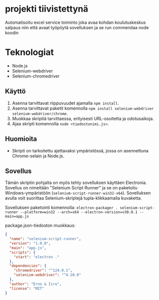 # projekti tiivistettynä

Automatisoitu excel service toiminto joka avaa kohdan koulutuskeskus salpaus niin että avaat työpöytä sovelluksen ja se run commendaa node koodin

# Teknologiat

- Node.js
- Selenium-webdriver
- Selenium-chromedriver

## Käyttö

1. Asenna tarvittavat riippuvuudet ajamalla `npm install`.
2. Asenna tarvittavat paketit komennolla `npm install selenium-webdriver selenium-webdriver/chrome`.
3. Muokkaa skriptiä tarvittaessa, erityisesti URL-osoitetta ja odotusaikoja.
4. Ajaa skripti komennolla `node <tiedostonimi.js>`.

## Huomioita

- Skripti on tarkoitettu ajettavaksi ympäristössä, jossa on asennettuna Chrome-selain ja Node.js.

## Sovellus

Tämän skriptin pohjalta on myös tehty sovelluksen käyttäen Electronia. Sovellus on nimeltään "Selenium Script Runner" ja se on paketoitu Windows-ympäristöön (`selenium-script-runner-win32-x64`). Sovelluksen avulla voit suorittaa Selenium-skriptejä tupla-klikkaamalla kuvaketta.

Sovelluksen paketointi komennolla:
`electron-packager . selenium-script-runner --platform=win32 --arch=x64 --electron-version=v30.0.1 --main=app.js`


package.json-tiedoston muokkaus:
```json
{
  "name": "selenium-script-runner",
  "version": "1.0.0",
  "main": "app.js",
  "scripts": {
    "start": "electron ."
  },
  "dependencies": {
    "chromedriver": "^124.0.1",
    "selenium-webdriver": "^4.20.0"
  },
  "author": "Erno & Iiro",
  "license": "MIT"
}

